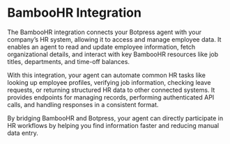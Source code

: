 # BambooHR Integration

The BambooHR integration connects your Botpress agent with your company’s HR system, allowing it to access and manage employee data. It enables an agent to read and update employee information, fetch organizational details, and interact with key BambooHR resources like job titles, departments, and time-off balances.

With this integration, your agent can automate common HR tasks like looking up employee profiles, verifying job information, checking leave requests, or returning structured HR data to other connected systems. It provides endpoints for managing records, performing authenticated API calls, and handling responses in a consistent format.

By bridging BambooHR and Botpress, your agent can directly participate in HR workflows by helping you find information faster and reducing manual data entry.
